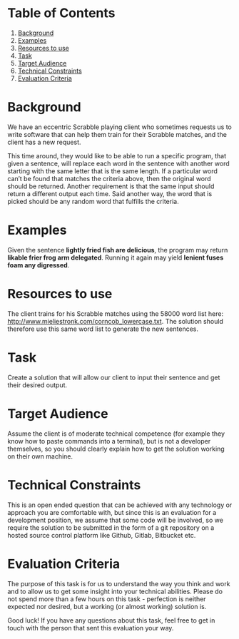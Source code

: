 
# Table of Contents

1.  [Background](#org6d88e6c)
2.  [Examples](#org4d032c7)
3.  [Resources to use](#orgf76edbb)
4.  [Task](#org6109c0f)
5.  [Target Audience](#orgb6b8b35)
6.  [Technical Constraints](#orgc9f4e0a)
7.  [Evaluation Criteria](#org90e0ed1)



<a id="org6d88e6c"></a>

# Background

We have an eccentric Scrabble playing client who sometimes requests us to write software that can help them train for their Scrabble matches, and the client has a new request.

This time around, they would like to be able to run a specific program, that given a sentence, will replace each word in the sentence with another word starting with the same letter that is the same length. If a particular word can&rsquo;t be found that matches the criteria above, then the original word should be returned. Another requirement is that the same input should return a different output each time. Said another way, the word that is picked should be any random word that fulfills the criteria.


<a id="org4d032c7"></a>

# Examples

Given the sentence **lightly fried fish are delicious**, the program may return **likable frier frog arm delegated**. Running it again may yield **lenient fuses foam any digressed**.


<a id="orgf76edbb"></a>

# Resources to use

The client trains for his Scrabble matches using the 58000 word list here: <http://www.mieliestronk.com/corncob_lowercase.txt>. The solution should therefore use this same word list to generate the new sentences.


<a id="org6109c0f"></a>

# Task

Create a solution that will allow our client to input their sentence and get their desired output.


<a id="orgb6b8b35"></a>

# Target Audience

Assume the client is of moderate technical competence (for example they know how to paste commands into a terminal), but is not a developer themselves, so you should clearly explain how to get the solution working on their own machine.


<a id="orgc9f4e0a"></a>

# Technical Constraints

This is an open ended question that can be achieved with any technology or approach you are comfortable with, but since this is an evaluation for a development position, we assume that some code will be involved, so we require the solution to be submitted in the form of a git repository on a hosted source control platform like Github, Gitlab, Bitbucket etc.


<a id="org90e0ed1"></a>

# Evaluation Criteria

The purpose of this task is for us to understand the way you think and work and to allow us to get some insight into your technical abilities. Please do not spend more than a few hours on this task - perfection is neither expected nor desired, but a working (or almost working) solution is.

Good luck! If you have any questions about this task, feel free to get in touch with the person that sent this evaluation your way.

